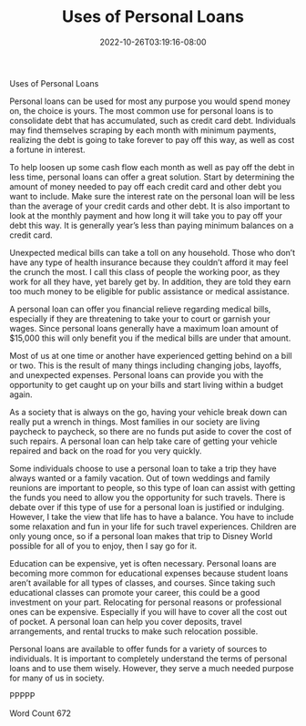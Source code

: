 ﻿---
title: "Uses of Personal Loans"
date: 2022-10-26T03:19:16-08:00
description: "Personal Loans txt Tips for Web Success"
featured_image: "/images/Personal Loans txt.jpg"
tags: ["Personal Loans txt"]
---

Uses of Personal Loans

Personal loans can be used for most any purpose you would spend money on, the choice is yours. The most common use for personal loans is to consolidate debt that has accumulated, such as credit card debt. Individuals may find themselves scraping by each month with minimum payments, realizing the debt is going to take forever to pay off this way, as well as cost a fortune in interest. 

To help loosen up some cash flow each month as well as pay off the debt in less time, personal loans can offer a great solution. Start by determining the amount of money needed to pay off each credit card and other debt you want to include. Make sure the interest rate on the personal loan will be less than the average of your credit cards and other debt. It is also important to look at the monthly payment and how long it will take you to pay off your debt this way. It is generally year’s less than paying minimum balances on a credit card. 

Unexpected medical bills can take a toll on any household. Those who don’t have any type of health insurance because they couldn’t afford it may feel the crunch the most. I call this class of people the working poor, as they work for all they have, yet barely get by. In addition, they are told they earn too much money to be eligible for public assistance or medical assistance. 

A personal loan can offer you financial relieve regarding medical bills, especially if they are threatening to take your to court or garnish your wages. Since personal loans generally have a maximum loan amount of $15,000 this will only benefit you if the medical bills are under that amount. 

Most of us at one time or another have experienced getting behind on a bill or two. This is the result of many things including changing jobs, layoffs, and unexpected expenses. Personal loans can provide you with the opportunity to get caught up on your bills and start living within a budget again.

As a society that is always on the go, having your vehicle break down can really put a wrench in things. Most families in our society are living paycheck to paycheck, so there are no funds put aside to cover the cost of such repairs. A personal loan can help take care of getting your vehicle repaired and back on the road for you very quickly.

Some individuals choose to use a personal loan to take a trip they have always wanted or a family vacation. Out of town weddings and family reunions are important to people, so this type of loan can assist with getting the funds you need to allow you the opportunity for such travels. There is debate over if this type of use for a personal loan is justified or indulging. However, I take the view that life has to have a balance. You have to include some relaxation and fun in your life for such travel experiences. Children are only young once, so if a personal loan makes that trip to Disney World possible for all of you to enjoy, then I say go for it. 

Education can be expensive, yet is often necessary. Personal loans are becoming more common for educational expenses because student loans aren’t available for all types of classes, and courses. Since taking such educational classes can promote your career, this could be a good investment on your part.
Relocating for personal reasons or professional ones can be expensive. Especially if you will have to cover all the cost out of pocket. A personal loan can help you cover deposits, travel arrangements, and rental trucks to make such relocation possible.

Personal loans are available to offer funds for a variety of sources to individuals. It is important to completely understand the terms of personal loans and to use them wisely. However, they serve a much needed purpose for many of us in society. 

PPPPP

Word Count 672

